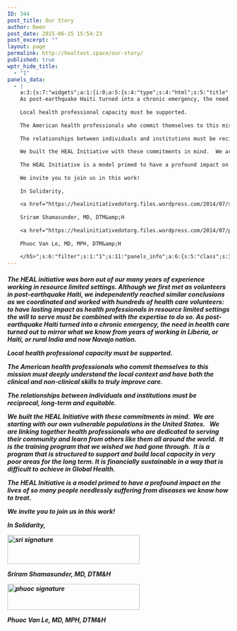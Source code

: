 ```yaml
---
ID: 344
post_title: Our Story
author: Deen
post_date: 2015-06-15 15:54:23
post_excerpt: ""
layout: page
permalink: http://healtest.space/our-story/
published: true
wptr_hide_title:
  - "1"
panels_data:
  - |
    a:3:{s:7:"widgets";a:1:{i:0;a:5:{s:4:"type";s:4:"html";s:5:"title";s:0:"";s:4:"text";s:2387:"<h5>The HEAL initiative was born out of our many years of experience working in resource limited settings. Although we first met as volunteers in post-earthquake Haiti, we independently reached similar conclusions as we coordinated and worked with hundreds of health care volunteers: to have lasting impact as health professionals in resource limited settings the <i>will </i>to serve must be combined with the <i>expertise</i> to do so.
    As post-earthquake Haiti turned into a chronic emergency, the need in health care turned out to mirror what we know from years of working in Liberia, or Haiti, or rural India and now Navajo nation.
    
    Local health professional capacity must be supported.
    
    The American health professionals who commit themselves to this mission must deeply understand the local context and have both the clinical and non-clinical skills to truly improve care.
    
    The relationships between individuals and institutions must be reciprocal, long-term and equitable.
    
    We built the HEAL Initiative with these commitments in mind.  We are starting with our own vulnerable populations in the United States.   We are linking together health professionals who are dedicated to serving their community and learn from others like them all around the world.  It is the training program that we wished we had gone through.  It is a program that is structured to support and build local capacity in very poor areas for the long term. It is financially sustainable in a way that is difficult to achieve in Global Health.
    
    The HEAL Initiative is a model primed to have a profound impact on the lives of so many people needlessly suffering from diseases we know how to treat.
    
    We invite you to join us in this work!
    
    In Solidarity,
    
    <a href="https://healinitiativedotorg.files.wordpress.com/2014/07/sri-signature.png"><img class=" size-medium wp-image-1128 alignnone" src="https://healinitiativedotorg.files.wordpress.com/2014/07/sri-signature.png?w=600&amp;h=132" alt="sri signature" width="300" height="66" /></a>
    
    Sriram Shamasunder, MD, DTM&amp;H
    
    <a href="https://healinitiativedotorg.files.wordpress.com/2014/07/phuoc-signature.png"><img class=" size-medium wp-image-1129 alignnone" src="https://healinitiativedotorg.files.wordpress.com/2014/07/phuoc-signature.png?w=600&amp;h=118" alt="phuoc signature" width="300" height="59" /></a>
    
    Phuoc Van Le, MD, MPH, DTM&amp;H
    
    </h5>";s:6:"filter";s:1:"1";s:11:"panels_info";a:6:{s:5:"class";s:30:"WP_Widget_Black_Studio_TinyMCE";s:3:"raw";b:0;s:4:"grid";i:0;s:4:"cell";i:0;s:2:"id";i:0;s:5:"style";a:1:{s:18:"background_display";s:5:"cover";}}}}s:5:"grids";a:1:{i:0;a:2:{s:5:"cells";i:1;s:5:"style";a:3:{s:11:"row_stretch";s:4:"full";s:27:"background_image_attachment";i:357;s:18:"background_display";s:5:"cover";}}}s:10:"grid_cells";a:1:{i:0;a:2:{s:4:"grid";i:0;s:6:"weight";i:1;}}}
---
```

<h5>The HEAL initiative was born out of our many years of experience working in resource limited settings. Although we first met as volunteers in post-earthquake Haiti, we independently reached similar conclusions as we coordinated and worked with hundreds of health care volunteers: to have lasting impact as health professionals in resource limited settings the <i>will </i>to serve must be combined with the <i>expertise</i> to do so.
As post-earthquake Haiti turned into a chronic emergency, the need in health care turned out to mirror what we know from years of working in Liberia, or Haiti, or rural India and now Navajo nation.

Local health professional capacity must be supported.

The American health professionals who commit themselves to this mission must deeply understand the local context and have both the clinical and non-clinical skills to truly improve care.

The relationships between individuals and institutions must be reciprocal, long-term and equitable.

We built the HEAL Initiative with these commitments in mind.&nbsp; We are starting with our own vulnerable populations in the United States.&nbsp;&nbsp; We are linking together health professionals who are dedicated to serving their community and learn from others like them all around the world.&nbsp; It is the training program that we wished we had gone through.&nbsp; It is a program that is structured to support and build local capacity in very poor areas for the long term.&nbsp;It is financially sustainable in a way that is difficult to achieve in Global Health.

The HEAL Initiative is a model primed to have a profound impact on the lives of so many people needlessly suffering from diseases we know how to treat.

We invite you to join us in this work!

In Solidarity,

<a href="https://healinitiativedotorg.files.wordpress.com/2014/07/sri-signature.png"><img class=" size-medium wp-image-1128 alignnone" src="https://healinitiativedotorg.files.wordpress.com/2014/07/sri-signature.png?w=600&amp;h=132" alt="sri signature" width="300" height="66"></a>

Sriram Shamasunder, MD, DTM&amp;H

<a href="https://healinitiativedotorg.files.wordpress.com/2014/07/phuoc-signature.png"><img class=" size-medium wp-image-1129 alignnone" src="https://healinitiativedotorg.files.wordpress.com/2014/07/phuoc-signature.png?w=600&amp;h=118" alt="phuoc signature" width="300" height="59"></a>

Phuoc Van Le, MD, MPH, DTM&amp;H

</h5>